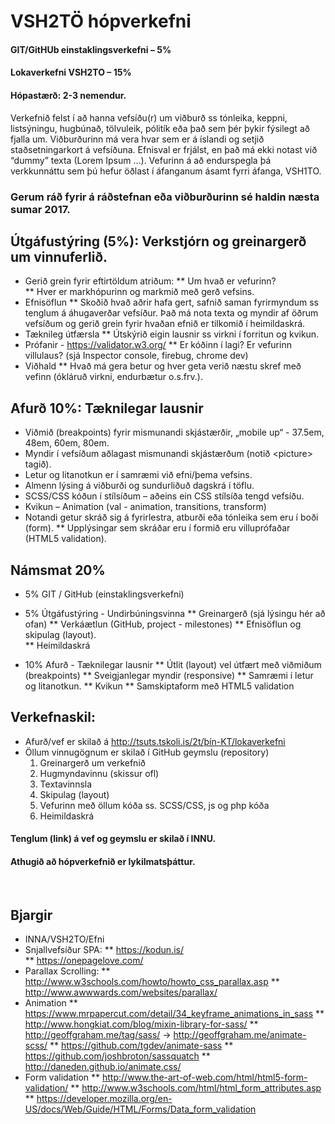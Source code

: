 # VSH2TÖ hópverkefni 
#### GIT/GitHUb einstaklingsverkefni  – 5%
#### Lokaverkefni VSH2TO – 15% 
#### Hópastærð: 2-3 nemendur.

Verkefnið felst í að hanna vefsíðu(r) um viðburð ss tónleika, keppni, listsýningu, hugbúnað, tölvuleik, pólitík eða það sem þér þykir fýsilegt að fjalla um.  Viðburðurinn má vera hvar sem er á íslandi og setjið staðsetningarkort á vefsíðuna.  Efnisval er frjálst, en það má ekki notast við “dummy” texta (Lorem Ipsum  …).   Vefurinn á að endurspegla þá verkkunnáttu sem þú hefur öðlast í áfanganum ásamt fyrri áfanga, VSH1TO.  
### Gerum ráð fyrir á ráðstefnan eða viðburðurinn sé haldin næsta sumar 2017.

## Útgáfustýring (5%):  Verkstjórn og greinargerð um vinnuferlið.

*	Gerið grein fyrir eftirtöldum atriðum:
	**	Um hvað er vefurinn?   
	**	Hver er markhópurinn og markmið með gerð vefsins.
*	Efnisöflun
	**  Skoðið hvað aðrir hafa gert, safnið saman fyrirmyndum ss tenglum á áhugaverðar vefsíður.  Það má nota texta og myndir af öðrum vefsíðum og gerið grein fyrir hvaðan efnið er tilkomið í heimildaskrá.
*	Tæknileg útfærsla
	**  Útskýrið eigin lausnir ss virkni í forritun og kvikun. 
*	Prófanir - https://validator.w3.org/
	**  Er kóðinn í lagi? Er vefurinn villulaus?  (sjá Inspector console, firebug, chrome dev)
*	Viðhald 
	**  Hvað má gera betur og hver geta verið næstu skref með vefinn (ókláruð virkni, endurbætur o.s.frv.).

## Afurð 10%:  Tæknilegar lausnir

* Viðmið (breakpoints) fyrir mismunandi skjástærðir, „mobile up“ - 37.5em, 48em, 60em, 80em.
*	Myndir í vefsíðum aðlagast mismunandi skjástærðum (notið &lt;picture&gt; tagið).
*	Letur og litanotkun er í samræmi við efni/þema vefsins.
*	Almenn lýsing á viðburði og sundurliðuð dagskrá í töflu.
*	SCSS/CSS kóðun í stílsíðum – aðeins ein CSS stílsíða tengd vefsíðu.
*	Kvikun – Animation  (val - animation, transitions, transform)
*	Notandi getur skráð sig á fyrirlestra, atburði eða tónleika sem eru í boði (form). 
	**  Upplýsingar sem skráðar eru í formið eru villuprófaðar (HTML5 validation).


## Námsmat  20%

*	5% GIT / GitHub  (einstaklingsverkefni)

*	5% Útgáfustýring - Undirbúningsvinna
	**  Greinargerð (sjá lýsingu hér að ofan)
	**  Verkáætlun (GitHub, project - milestones)
	**  Efnisöflun og skipulag (layout).  
	**	Heimildaskrá

*	10% 	Afurð - Tæknilegar lausnir
	**	Útlit (layout) vel útfært með viðmiðum (breakpoints) 
	**	Sveigjanlegar myndir (responsive)
	**	Samræmi í letur og litanotkun. 
	**	Kvikun 
	**	Samskiptaform með HTML5 validation
	 
 	
## Verkefnaskil:  	

* Afurð/vef er skilað á http://tsuts.tskoli.is/2t/þín-KT/lokaverkefni
* Öllum vinnugögnum  er skilað í GitHub geymslu (repository)
	1.	Greinargerð um verkefnið
	2.	Hugmyndavinnu (skissur ofl)
	3.	Textavinnsla
	4.	Skipulag (layout) 
	5.	Vefurinn með öllum kóða ss. SCSS/CSS, js og php kóða
	6.	Heimildaskrá

#### Tenglum (link) á vef og geymslu er skilað í INNU.  

#### Athugið að hópverkefnið er lykilmatsþáttur. 

 
## Bjargir 

*	INNA/VSH2TO/Efni 
*	Snjallvefsíður SPA: 
	**	https://kodun.is/     
	**	https://onepagelove.com/   
*	Parallax Scrolling: 
	**	http://www.w3schools.com/howto/howto_css_parallax.asp
	**	http://www.awwwards.com/websites/parallax/
*	Animation
	**	https://www.mrpapercut.com/detail/34_keyframe_animations_in_sass
	**	http://www.hongkiat.com/blog/mixin-library-for-sass/
	**	http://geoffgraham.me/tag/sass/ -> http://geoffgraham.me/animate-scss/
	**	https://github.com/tgdev/animate-sass
	**	https://github.com/joshbroton/sassquatch
	**	http://daneden.github.io/animate.css/
*	Form validation
	**	http://www.the-art-of-web.com/html/html5-form-validation/
	**	http://www.w3schools.com/html/html_form_attributes.asp
	**	https://developer.mozilla.org/en-US/docs/Web/Guide/HTML/Forms/Data_form_validation
